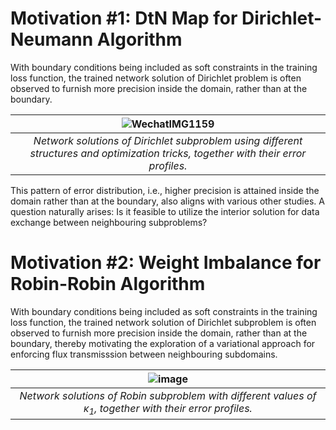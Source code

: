 # Motivation \#1: DtN Map for Dirichlet-Neumann Algorithm

With boundary conditions being included as soft constraints in the training loss function, the trained network solution of Dirichlet problem is often observed to furnish more precision inside the domain, rather than at the boundary.

| ![WechatIMG1159](https://github.com/AI4SC-TJU/DDLM/assets/131741694/6b3fb203-dd8d-4f54-88df-d36425e1973e)              |
|:--------------------------------------------------------------:|
| *Network solutions of Dirichlet subproblem using different structures and optimization tricks, together with their error profiles.* |

This pattern of error distribution, i.e., higher precision is attained inside the domain rather than at the boundary, also aligns with various other studies. A question naturally arises: Is it feasible to utilize the interior solution for data exchange between neighbouring subproblems?








# Motivation \#2: Weight Imbalance for Robin-Robin Algorithm

With boundary conditions being included as soft constraints in the training loss function, the trained network solution of Dirichlet subproblem is often observed to furnish more precision inside the domain, rather than at the boundary, thereby motivating the exploration of a variational approach for enforcing flux transmisssion between neighbouring subdomains.

| ![image](https://github.com/AI4SC-TJU/DDLM/assets/93070782/c3895adc-a2da-4a16-b67a-668dcc4851e1)             |
|:--------------------------------------------------------------:|
| *Network solutions of Robin subproblem with different values of $`\kappa_1`$, together with their error profiles.* |

